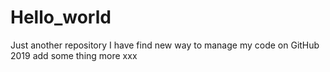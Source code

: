 # Hello_world
Just another repository
I have find new way to manage my code on GitHub 2019
add some thing more
xxx
